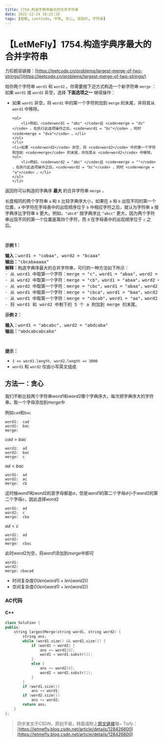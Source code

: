 ```yaml
---
title: 1754.构造字典序最大的合并字符串
date: 2022-12-24 10:21:20
tags: [题解, LeetCode, 中等, 贪心, 双指针, 字符串]
---
```


# 【LetMeFly】1754.构造字典序最大的合并字符串

力扣题目链接：[https://leetcode.cn/problems/largest-merge-of-two-strings/](https://leetcode.cn/problems/largest-merge-of-two-strings/)

<p>给你两个字符串 <code>word1</code> 和 <code>word2</code> 。你需要按下述方式构造一个新字符串 <code>merge</code> ：如果 <code>word1</code> 或 <code>word2</code> 非空，选择 <strong>下面选项之一</strong> 继续操作：</p>

<ul>
	<li>如果 <code>word1</code> 非空，将 <code>word1</code> 中的第一个字符附加到 <code>merge</code> 的末尾，并将其从 <code>word1</code> 中移除。

	<ul>
		<li>例如，<code>word1 = "abc" </code>且 <code>merge = "dv"</code> ，在执行此选项操作之后，<code>word1 = "bc"</code> ，同时 <code>merge = "dva"</code> 。</li>
	</ul>
	</li>
	<li>如果 <code>word2</code> 非空，将 <code>word2</code> 中的第一个字符附加到 <code>merge</code> 的末尾，并将其从 <code>word2</code> 中移除。
	<ul>
		<li>例如，<code>word2 = "abc" </code>且 <code>merge = ""</code> ，在执行此选项操作之后，<code>word2 = "bc"</code> ，同时 <code>merge = "a"</code> 。</li>
	</ul>
	</li>
</ul>

<p>返回你可以构造的字典序 <strong>最大</strong> 的合并字符串<em> </em><code>merge</code><em> 。</em></p>

<p>长度相同的两个字符串 <code>a</code> 和 <code>b</code> 比较字典序大小，如果在 <code>a</code> 和 <code>b</code> 出现不同的第一个位置，<code>a</code> 中字符在字母表中的出现顺序位于 <code>b</code> 中相应字符之后，就认为字符串 <code>a</code> 按字典序比字符串 <code>b</code> 更大。例如，<code>"abcd"</code> 按字典序比 <code>"abcc"</code> 更大，因为两个字符串出现不同的第一个位置是第四个字符，而 <code>d</code> 在字母表中的出现顺序位于 <code>c</code> 之后。</p>

<p> </p>

<p><strong>示例 1：</strong></p>

<pre>
<strong>输入：</strong>word1 = "cabaa", word2 = "bcaaa"
<strong>输出：</strong>"cbcabaaaaa"
<strong>解释：</strong>构造字典序最大的合并字符串，可行的一种方法如下所示：
- 从 word1 中取第一个字符：merge = "c"，word1 = "abaa"，word2 = "bcaaa"
- 从 word2 中取第一个字符：merge = "cb"，word1 = "abaa"，word2 = "caaa"
- 从 word2 中取第一个字符：merge = "cbc"，word1 = "abaa"，word2 = "aaa"
- 从 word1 中取第一个字符：merge = "cbca"，word1 = "baa"，word2 = "aaa"
- 从 word1 中取第一个字符：merge = "cbcab"，word1 = "aa"，word2 = "aaa"
- 将 word1 和 word2 中剩下的 5 个 a 附加到 merge 的末尾。
</pre>

<p><strong>示例 2：</strong></p>

<pre>
<strong>输入：</strong>word1 = "abcabc", word2 = "abdcaba"
<strong>输出：</strong>"abdcabcabcaba"
</pre>

<p> </p>

<p><strong>提示：</strong></p>

<ul>
	<li><code>1 <= word1.length, word2.length <= 3000</code></li>
	<li><code>word1</code> 和 <code>word2</code> 仅由小写英文组成</li>
</ul>


    
## 方法一：贪心

我们不断比较两个字符串$word1$和$word2$哪个字典序大，每次把字典序大的字符串，取一个字母添加到$merge$中

例如```cad```和```bac```

```
word1:  cad
word2:  bac
merge:
```

$cad>bac$

```
word1:  ad
word2:  bac
merge:  c
```

$ad<bac$

```
word1:  ad
word2:  ac
merge:  cb
```

这时候$word1$和$word2$的首字母都是$a$，但是$word1$的第二个字母$d$小于$word2$的第二个字母$c$，因此选择$word2$

```
word1:  ad
word2:  c
merge:  cba
```

$ad<c$

```
word1:  ad
word2:
merge:  cbac
```

此时$word2$为空，将$word1$添加到$merge$中即可

```
word1:
word2:
merge: cbacad
```

+ 时间复杂度$O(len(word1)\times len(word2))$
+ 空间复杂度$O(len(word1) + len(word2))$

### AC代码

#### C++

```cpp
class Solution {
public:
    string largestMerge(string word1, string word2) {
        string ans;
        while (word1.size() && word2.size()) {
            if (word1 > word2) {
                ans += word1[0];
                word1 = word1.substr(1);
            }
            else {
                ans += word2[0];
                word2 = word2.substr(1);
            }
        }
        if (word1.size())
            ans += word1;
        if (word2.size())
            ans += word2;
        return ans;
    }
};
```

<!-- ## 方法二：双指针 -->

<!-- 方法二是基于方法一的小优化。 -->

<!-- 方法一中，我们不断比较$word1$和$word2$字典序的大小，并且从二者中字典序大的字符串中，取**1个字符**添加到$merge$中 -->

<!-- 不难发现，假如$word1$和$word2$分别是： -->

<!-- ``` -->
<!-- word1:  aaaaaaaaaaaaaab -->
<!-- word2:  aaaaaaaaaaaaaac -->
<!-- ``` -->

<!-- 那么我们将会往$merge$中添加很多次的```a``` -->

<!-- 其实我们可以使用双指针，指针1和指针2分别指向$word1$和$word2$的待处理的位置。 -->

<!-- 接着，在两个指针所指的字符相同时，不断后移指针，直到比较出二者的字典序大小（或者指到了字符串末尾） -->

<!-- 这样实际上是我们手动实现了字符串的字典序比较，但是这样的好处是，我们可以得到字典序不同的第一个下标（$word1$到$b$，$word2$到$c$才比较出字典序的不同，因此直接把$word2$中从$a$到$c$添加到$merge$中即可。 -->

<!-- 好像Error了 -->

> 同步发文于CSDN，原创不易，转载请附上[原文链接](https://blog.letmefly.xyz/2022/12/24/LeetCode%201754.%E6%9E%84%E9%80%A0%E5%AD%97%E5%85%B8%E5%BA%8F%E6%9C%80%E5%A4%A7%E7%9A%84%E5%90%88%E5%B9%B6%E5%AD%97%E7%AC%A6%E4%B8%B2/)哦~
> Tisfy：[https://letmefly.blog.csdn.net/article/details/128426600](https://letmefly.blog.csdn.net/article/details/128426600)
